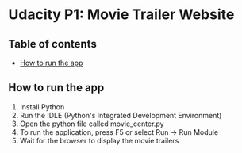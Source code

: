 # Udacity P1: Movie Trailer Website

## Table of contents

- [How to run the app](#how-to-run-the-app)


## How to run the app
1. Install Python
2. Run the IDLE (Python's Integrated Development Environment)
3. Open the python file called movie_center.py
4. To run the application, press F5 or select Run -> Run Module
5. Wait for the browser to display the movie trailers


